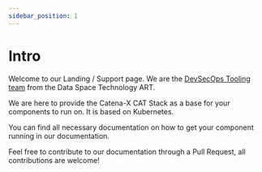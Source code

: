 ```yaml
---
sidebar_position: 1
---
```


# Intro

Welcome to our Landing / Support page. We are
the [DevSecOps Tooling team](https://confluence.catena-x.net/display/ARTI/Product%3A+DevSecOps+Tooling) from the Data
Space Technology ART.

We are here to provide the Catena-X CAT Stack as a base for your components to run on. It is based on Kubernetes.

You can find all necessary documentation on how to get your component running in our documentation.

Feel free to contribute to our documentation through a Pull Request, all contributions are welcome!
